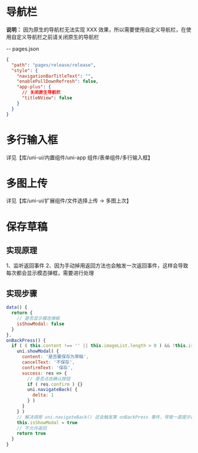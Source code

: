 # 导航栏
  **说明：** 因为原生的导航栏无法实现 XXX 效果，所以需要使用自定义导航栏，在使用自定义导航栏之前请关闭原生的导航栏

  -- pages.json
  ```json
  {
    "path": "pages/release/release",
    "style": {
      "navigationBarTitleText": "",
      "enablePullDownRefresh": false,
      "app-plus": {
        // 关闭原生导航栏
        "titleNView": false
      }
    }
  }
  ```

# 多行输入框
  详见【库/uni-ui/内置组件/uni-app 组件/表单组件/多行输入框】

# 多图上传
  详见【库/uni-ui/扩展组件/文件选择上传 → 多图上次】

# 保存草稿
  ## 实现原理
  1、监听返回事件
  2、因为手动掉用返回方法也会触发一次返回事件，这样会导致每次都会显示模态弹框，需要进行处理

  ## 实现步骤
  ```js
  data() {
    return {
      // 是否显示模态弹框
      isShowModal: false
    }
  },
  onBackPress() {
    if ( ( this.content !== '' || this.imageList.length > 0 ) && !this.isShowModal ) {
      uni.showModal( {
        content: '是否要保存为草稿',
        cancelText: '不保存',
        confirmText: '保存',
        success: res => {
          // 是否点击确认按钮
          if ( res.confirm ) {}
          uni.navigateBack( {
            delta: 1
          } )
        }
      } )
      // 解决调用 uni.navigateBack() 还会触发第 onBackPress 事件，导致一直提示模态弹框的问题
      this.isShowModal = true
      // 不允许返回
      return true
    }
  }
  ```